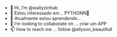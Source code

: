 - 👋 Hi, I’m @wallyzinhub
- 👀 Estou interessado em... PYTHONN🤍
- 🌱 Atualmente estou aprendendo...
- 💞️ I’m looking to collaborate on ... criar um APP
- 📫 How to reach me ... follow  @allyson_beautifull

<!---
wallyzinhub/wallyzinhub is a ✨ special ✨ repository because its `README.md` (this file) appears on your GitHub profile.
You can click the Preview link to take a look at your changes.
--->
